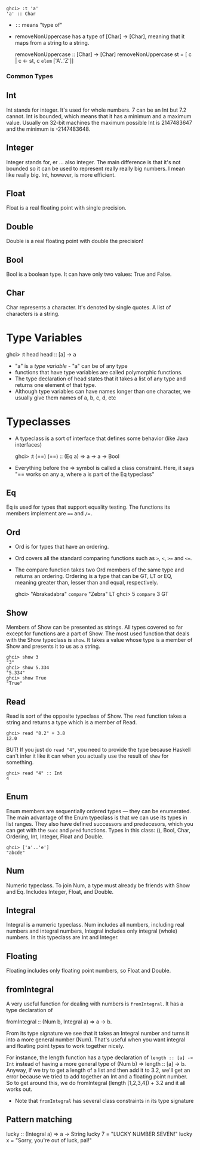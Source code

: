 

    ghci> :t 'a'
    'a' :: Char

* `::` means "type of"
* removeNonUppercase has a type of [Char] -> [Char], meaning that it maps from a string to a string.

    removeNonUppercase :: [Char] -> [Char]
    removeNonUppercase st = [ c | c <- st, c `elem` ['A'..'Z']]

### Common Types

Int
---

Int stands for integer. It's used for whole numbers. 7 can be an Int but 7.2
cannot. Int is bounded, which means that it has a minimum and a maximum value.
Usually on 32-bit machines the maximum possible Int is 2147483647 and the
minimum is -2147483648.

Integer
-------

Integer stands for, er ... also integer. The main difference is that it's not
bounded so it can be used to represent really really big numbers. I mean like
really big. Int, however, is more efficient.


Float
-----

Float is a real floating point with single precision.

Double
------

Double is a real floating point with double the precision!



Bool
----

Bool is a boolean type. It can have only two values: True and False.

Char
----

Char represents a character. It's denoted by single quotes. A list of characters
is a string.


Type Variables
==============

  ghci> :t head
  head :: [a] -> a

* "a" is a *type variable* - "a" can be of any type
* functions that have type variables are called polymorphic functions.
* The type declaration of head states that it takes a list of any type and returns one element of that type.
* Although type variables can have names longer than one character, we usually give them names of a, b, c, d, etc

Typeclasses
===========

* A typeclass is a sort of interface that defines some behavior (like Java
  interfaces)

    ghci> :t (==)
    (==) :: (Eq a) => a -> a -> Bool

* Everything before the => symbol is called a class constraint. Here, it says
  "== works on any a, where a is part of the Eq typeclass"

Eq
--
Eq is used for types that support equality testing. The functions its members implement are `==` and `/=.`


Ord
---

* Ord is for types that have an ordering.
* Ord covers all the standard comparing functions such as `>`, `<`, `>=` and
 `<=`.
* The compare function takes two Ord members of the same type and returns an
  ordering. Ordering is a type that can be GT, LT or EQ, meaning greater than,
 lesser than and equal, respectively.

    ghci> "Abrakadabra" `compare` "Zebra"
    LT
    ghci> 5 `compare` 3
    GT

Show
----

Members of Show can be presented as strings. All types covered so far except for
functions are a part of Show. The most used function that deals with the Show
typeclass is `show`. It takes a value whose type is a member of Show and presents
it to us as a string.

    ghci> show 3
    "3"
    ghci> show 5.334
    "5.334"
    ghci> show True
    "True"

Read
----

Read is sort of the opposite typeclass of Show. The `read` function takes a string
and returns a type which is a member of Read.


    ghci> read "8.2" + 3.8
    12.0

BUT! If you just do `read "4"`, you need to provide the type because Haskell
can't infer it like it can when you actually use the result of `show` for
something.

    ghci> read "4" :: Int
    4

Enum
----

Enum members are sequentially ordered types — they can be enumerated. The main
advantage of the Enum typeclass is that we can use its types in list ranges.
They also have defined successors and predecesors, which you can get with the
`succ` and `pred` functions. Types in this class: (), Bool, Char, Ordering, Int,
Integer, Float and Double.

    ghci> ['a'..'e']
    "abcde"


Num
---

Numeric typeclass. To join Num, a type must already be friends with Show and Eq.
Includes Integer, Float, and Double.

Integral
--------

Integral is a numeric typeclass. Num includes all numbers, including real
numbers and integral numbers, Integral includes only integral (whole) numbers.
In this typeclass are Int and Integer.

Floating
--------

Floating includes only floating point numbers, so Float and Double.


fromIntegral
------------

A very useful function for dealing with numbers is `fromIntegral`. It has a type
declaration of

  fromIntegral :: (Num b, Integral a) => a -> b.

From its type signature we see that it takes an Integral number and turns it
into a more general number (Num). That's useful when you want integral and floating
point types to work together nicely.

For instance, the length function has a type declaration
of `length :: [a] -> Int` instead of having a more general type of (Num b) =>
length :: [a] -> b. Anyway, if we try to get a length of a list and then add it
to 3.2, we'll get an error because we tried to add together an Int and a
floating point number. So to get around this, we do
fromIntegral (length [1,2,3,4]) + 3.2 and it all works out.

* Note that `fromIntegral` has several class constraints in its type signature

Pattern matching
----------------

lucky :: (Integral a) => a -> String
lucky 7 = "LUCKY NUMBER SEVEN!"
lucky x = "Sorry, you're out of luck, pal!"
